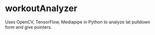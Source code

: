 # workoutAnalyzer
Uses OpenCV, TensorFlow, Mediapipe in Python to analyze lat pulldown form and give pointers.
